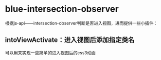 # blue-intersection-observer

根据js-api——intersection-observer判断是否进入视图，进而提供一些小插件：

## intoViewActivate：进入视图后添加指定类名
  
   可以用来实现一些简单的进入视图后的css3动画
  
